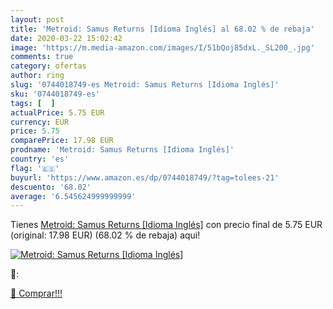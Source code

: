```yaml
---
layout: post
title: 'Metroid: Samus Returns [Idioma Inglés] al 68.02 % de rebaja'
date: 2020-03-22 15:02:42
image: 'https://m.media-amazon.com/images/I/51bQoj85dxL._SL200_.jpg'
comments: true
category: ofertas
author: ring
slug: '0744018749-es Metroid: Samus Returns [Idioma Inglés]'
sku: '0744018749-es'
tags: [  ]
actualPrice: 5.75 EUR
currency: EUR
price: 5.75
comparePrice: 17.98 EUR
prodname: 'Metroid: Samus Returns [Idioma Inglés]'
country: 'es'
flag: '🇪🇸'
buyurl: 'https://www.amazon.es/dp/0744018749/?tag=tolees-21'
descuento: '68.02'
average: '6.545624999999999'
---
```


Tienes [Metroid: Samus Returns [Idioma Inglés]](https://www.amazon.es/dp/0744018749/?tag=tolees-21) con precio final de  5.75 EUR (original: 17.98 EUR) (68.02 %  de rebaja) aqui!

[![Metroid: Samus Returns [Idioma Inglés]](https://m.media-amazon.com/images/I/51bQoj85dxL._SL200_.jpg)](https://www.amazon.es/dp/0744018749/?tag=tolees-21)

🔎:


[🛒 Comprar!!!](https://www.amazon.es/dp/0744018749/?tag=tolees-21)
